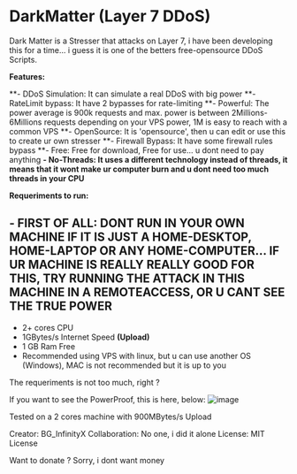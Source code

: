 # DarkMatter (Layer 7 DDoS)

Dark Matter is a Stresser that attacks on Layer 7, i have been developing this for a time... i guess it is one of the betters free-opensource DDoS Scripts.

**Features:**

**- DDoS Simulation: It can simulate a real DDoS with big power
**- RateLimit bypass: It have 2 bypasses for rate-limiting
**- Powerful: The power average is 900k requests and max. power is between 2Millions-6Millions requests depending on your VPS power, 1M is easy to reach with a common VPS
**- OpenSource: It is 'opensource', then u can edit or use this to create ur own stresser
**- Firewall Bypass: It have some firewall rules bypass
**- Free: Free for download, Free for use... u dont need to pay anything
**- No-Threads: It uses a different technology instead of threads, it means that it wont make ur computer burn and u dont need too much threads in your CPU**

**Requeriments to run:**

**- FIRST OF ALL: DONT RUN IN YOUR OWN MACHINE IF IT IS JUST A HOME-DESKTOP, HOME-LAPTOP OR ANY HOME-COMPUTER... IF UR MACHINE IS REALLY REALLY GOOD FOR THIS, TRY RUNNING THE ATTACK IN THIS MACHINE IN A REMOTEACCESS, OR U CANT SEE THE TRUE POWER**
---------------------------------------------
- 2+ cores CPU
- 1GBytes/s Internet Speed **(Upload)**
- 1 GB Ram Free
- Recommended using VPS with linux, but u can use another OS (Windows), MAC is not recommended but it is up to you


The requeriments is not too much, right ?

If you want to see the PowerProof, this is here, below:
![image](https://user-images.githubusercontent.com/84208271/118342761-3988f500-b4fb-11eb-9d5b-bea2044993af.png)

Tested on a 2 cores machine with 900MBytes/s Upload


Creator: BG_InfinityX
Collaboration: No one, i did it alone
License: MIT License

Want to donate ?
Sorry, i dont want money
